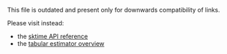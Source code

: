 This file is outdated and present only for downwards compatibility of links.

Please visit instead:
* the [sktime API reference](https://www.sktime-backup.readthedocs.io/en/stable/api_reference.html)
* the [tabular estimator overview](https://www.sktime-backup.readthedocs.io/en/stable/estimator_overview.html)
